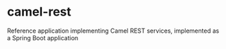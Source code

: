 # camel-rest
Reference application implementing Camel REST services, implemented as a Spring Boot application
